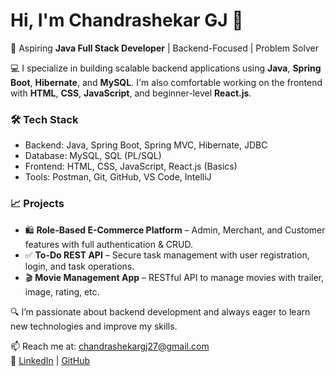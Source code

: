 # Hi, I'm Chandrashekar GJ 👋

🚀 Aspiring **Java Full Stack Developer** | Backend-Focused | Problem Solver

💻 I specialize in building scalable backend applications using **Java**, **Spring Boot**, **Hibernate**, and **MySQL**. I'm also comfortable working on the frontend with **HTML**, **CSS**, **JavaScript**, and beginner-level **React.js**.

### 🛠️ Tech Stack
- Backend: Java, Spring Boot, Spring MVC, Hibernate, JDBC
- Database: MySQL, SQL (PL/SQL)
- Frontend: HTML, CSS, JavaScript, React.js (Basics)
- Tools: Postman, Git, GitHub, VS Code, IntelliJ

### 📈 Projects
- 🛍️ **Role-Based E-Commerce Platform** – Admin, Merchant, and Customer features with full authentication & CRUD.
- ✅ **To-Do REST API** – Secure task management with user registration, login, and task operations.
- 🎬 **Movie Management App** – RESTful API to manage movies with trailer, image, rating, etc.

🔍 I’m passionate about backend development and always eager to learn new technologies and improve my skills.

📫 Reach me at: chandrashekargj27@gmail.com  
📌 [LinkedIn](https://www.linkedin.com/in/chandrashekargj/) | [GitHub](https://github.com/chandrashekargj)
